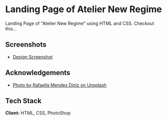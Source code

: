 
# Landing Page of Atelier New Regime

Landing Page of "Atelier New Regime" using HTML and CSS.
Checkout this...


## Screenshots

- [Design Screenshot](https://drive.google.com/file/d/1cgi025zw2j0_qPz6vl1as6vADYeYM0qZ/view?usp=sharing)

## Acknowledgements

 - [Photo by Rafaella Mendes Diniz on Unsplash](https://images.unsplash.com/photo-1524504388940-b1c1722653e1?ixlib=rb-4.0.3&ixid=MnwxMjA3fDB8MHxwaG90by1wYWdlfHx8fGVufDB8fHx8&auto=format&fit=crop&w=687&q=80)
  

## Tech Stack

**Client:** HTML, CSS, PhotoShop


